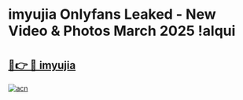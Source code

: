 # imyujia Onlyfans Leaked - New Video & Photos March 2025 !alqui

# <h2><a href="https://n7jgva.iuczelnia.edu.pl?title=imyujia&ref=alqui">🔗👉 🔴 imyujia</a></h2>

[![acn](https://github.com/user-attachments/assets/0f9c940e-d8b0-45ae-aac7-cd30a18b3e1c)](https://n7jgva.iuczelnia.edu.pl?title=imyujia&ref=alqui)

